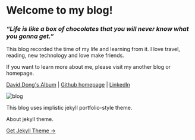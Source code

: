 # Welcome to my blog!

### *“Life is like a box of chocolates that you will never know what you gonna get.”* 

This blog recorded the time of my life and learning from it. I love travel, reading, new technology and love make friends.

If you want to learn more about me, please visit my another blog or homepage.

[David Dong's Album](https://rainbow-ux.github.io/traveler-blog.github.io/) | [Github homepage](https://github.com/gangdong/) | [LinkedIn](https://www.linkedin.com/in/刚-董-25208ba0/)

![blog](https://gangdong.github.io/daviddong.github.io/assets/screenshot1.png)

This blog uses implistic jekyll portfolio-style theme.

About jekyll theme.

<a target="_blank" href="http://jekyllthemes.org/" class="btn btn-dark"> Get Jekyll Theme &rarr;</a>


